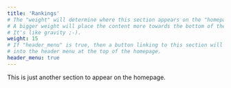 ```yaml
---
title: 'Rankings'
# The "weight" will determine where this section appears on the "homepage".
# A bigger weight will place the content more towards the bottom of the page.
# It's like gravity ;-).
weight: 15
# If "header_menu" is true, then a button linking to this section will be placed
# into the header menu at the top of the homepage.
header_menu: true
---
```


This is just another section to appear on the homepage.
